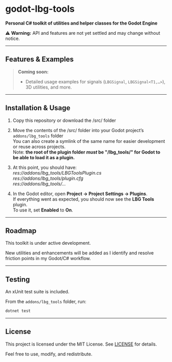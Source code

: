 # godot-lbg-tools

**Personal C# toolkit of utilities and helper classes for the Godot Engine**

⚠️ **Warning:** API and features are not yet settled and may change without notice.

---

## Features & Examples

> **Coming soon:**
>
> - Detailed usage examples for signals (`LBGSignal`, `LBGSignal<T1,…>`), 3D utilities, and more.

---

## Installation & Usage

1. Copy this repository or download the /src/ folder

2. Move the contents of the /src/ folder into your Godot project’s `addons/lbg_tools` folder  
   You can also create a symlink of the same name for easier development or reuse across projects.  
   Note: **the root of the plugin folder _must_ be "/lbg_tools/" for Godot to be able to load it as a plugin.**

3. At this point, you should have:  
   _res://addons/lbg_tools/LBGToolsPlugin.cs_  
   _res://addons/lbg_tools/plugin.cfg_  
   _res://addons/lbg_tools/..._

4. In the Godot editor, open **Project → Project Settings → Plugins**.  
   If everything went as expected, you should now see the **LBG Tools** plugin.  
   To use it, set **Enabled** to **On**.

---

## Roadmap

This toolkit is under active development.

New utilities and enhancements will be added as I identify and resolve friction points in my Godot/C# workflow.

---

## Testing

An xUnit test suite is included.

From the `addons/lbg_tools` folder, run:

```bash
dotnet test
```

---

## License

This project is licensed under the MIT License. See [LICENSE](LICENSE) for details.

Feel free to use, modify, and redistribute.
